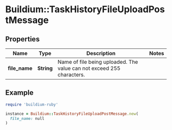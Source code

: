 # Buildium::TaskHistoryFileUploadPostMessage

## Properties

| Name | Type | Description | Notes |
| ---- | ---- | ----------- | ----- |
| **file_name** | **String** | Name of file being uploaded. The value can not exceed 255 characters. |  |

## Example

```ruby
require 'buildium-ruby'

instance = Buildium::TaskHistoryFileUploadPostMessage.new(
  file_name: null
)
```


